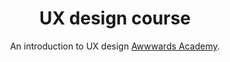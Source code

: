 <h1 align="center">UX design course</h1>

<div align="center">
   An introduction to UX design <a href="https://www.awwwards.com/academy/course/an-introduction-to-ux-design" target="_blank">Awwwards Academy</a>.
</div>
